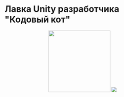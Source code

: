 # Лавка Unity разработчика "Кодовый кот"

<div ="header" align = "center">
    <img src = "https://media.giphy.com/media/XdV0ptvZx1N6y9Wu6a/giphy.gif?cid=790b7611kxga0ree44gwymaogd2bk7xkqnfr1elt83sxuifb&ep=v1_stickers_search&rid=giphy.gif&ct=s" width = "200">
    </amg>
    <a href = "https://t.me/TheCodeCat">
        <img src = "https://img.shields.io/badge/telegram-white?logo=telegram&logoColor=blue&logoSize=30"></amg>
    </a>
</div>
